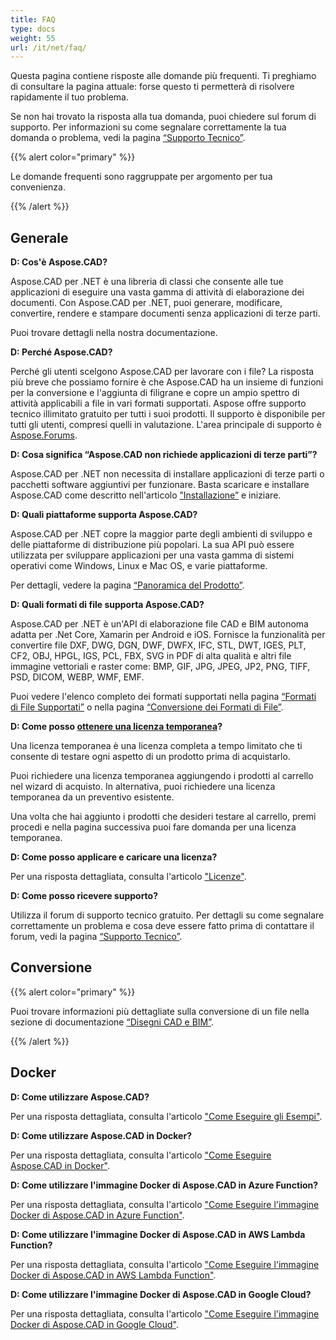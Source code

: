 ```yaml
---
title: FAQ
type: docs
weight: 55
url: /it/net/faq/
---
```


Questa pagina contiene risposte alle domande più frequenti. Ti preghiamo di consultare la pagina attuale: forse questo ti permetterà di risolvere rapidamente il tuo problema.

Se non hai trovato la risposta alla tua domanda, puoi chiedere sul forum di supporto. Per informazioni su come segnalare correttamente la tua domanda o problema, vedi la pagina [“Supporto Tecnico”](/it/cad/net/technical-support).

{{% alert color="primary" %}} 

Le domande frequenti sono raggruppate per argomento per tua convenienza.

{{% /alert %}}

## **Generale**
**D: Cos'è Aspose.CAD?**

Aspose.CAD per .NET è una libreria di classi che consente alle tue applicazioni di eseguire una vasta gamma di attività di elaborazione dei documenti. Con Aspose.CAD per .NET, puoi generare, modificare, convertire, rendere e stampare documenti senza applicazioni di terze parti.

Puoi trovare dettagli nella nostra documentazione.

**D: Perché Aspose.CAD?**

Perché gli utenti scelgono Aspose.CAD per lavorare con i file?
La risposta più breve che possiamo fornire è che Aspose.CAD ha un insieme di funzioni per la conversione e l'aggiunta di filigrane e copre un ampio spettro di attività applicabili a file in vari formati supportati.
Aspose offre supporto tecnico illimitato gratuito per tutti i suoi prodotti.
Il supporto è disponibile per tutti gli utenti, compresi quelli in valutazione. L'area principale di supporto è [Aspose.Forums](https://forum.aspose.com/c/cad/19).

**D: Cosa significa “Aspose.CAD non richiede applicazioni di terze parti”?**

Aspose.CAD per .NET non necessita di installare applicazioni di terze parti o pacchetti software aggiuntivi per funzionare. Basta scaricare e installare Aspose.CAD come descritto nell'articolo [”Installazione”](/it/cad/net/installation/) e iniziare.

**D: Quali piattaforme supporta Aspose.CAD?**

Aspose.CAD per .NET copre la maggior parte degli ambienti di sviluppo e delle piattaforme di distribuzione più popolari. La sua API può essere utilizzata per sviluppare applicazioni per una vasta gamma di sistemi operativi come Windows, Linux e Mac OS, e varie piattaforme.

Per dettagli, vedere la pagina [“Panoramica del Prodotto”](/it/cad/net/product-overview/).

**D: Quali formati di file supporta Aspose.CAD?**

Aspose.CAD per .NET è un'API di elaborazione file CAD e BIM autonoma adatta per .Net Core, Xamarin per Android e iOS. 
Fornisce la funzionalità per convertire file DXF, DWG, DGN, DWF, DWFX, IFC, STL, DWT, IGES, PLT, CF2, OBJ, HPGL, IGS, PCL, FBX, SVG in PDF di alta qualità e altri file immagine vettoriali e raster come: BMP, GIF, JPG, JPEG, JP2, PNG, TIFF, PSD, DICOM, WEBP, WMF, EMF.

Puoi vedere l'elenco completo dei formati supportati nella pagina [“Formati di File Supportati”](/it/cad/net/supported-file-formats/) o nella pagina [“Conversione dei Formati di File”](/it/cad/net/converting-file-formats/).

**D: Come posso [ottenere una licenza temporanea](https://purchase.aspose.com/temporary-license/)?**

Una licenza temporanea è una licenza completa a tempo limitato che ti consente di testare ogni aspetto di un prodotto prima di acquistarlo.

Puoi richiedere una licenza temporanea aggiungendo i prodotti al carrello nel wizard di acquisto. In alternativa, puoi richiedere una licenza temporanea da un preventivo esistente.

Una volta che hai aggiunto i prodotti che desideri testare al carrello, premi procedi e nella pagina successiva puoi fare domanda per una licenza temporanea.

**D: Come posso applicare e caricare una licenza?**

Per una risposta dettagliata, consulta l'articolo ["Licenze"](/it/cad/net/licensing/).

**D: Come posso ricevere supporto?**

Utilizza il forum di supporto tecnico gratuito. Per dettagli su come segnalare correttamente un problema e cosa deve essere fatto prima di contattare il forum, vedi la pagina [“Supporto Tecnico”](/it/cad/net/technical-support).

## **Conversione**

{{% alert color="primary" %}} 

Puoi trovare informazioni più dettagliate sulla conversione di un file nella sezione di documentazione [“Disegni CAD e BIM”](/it/cad/net/cad-and-bim-drawings/).

{{% /alert %}}

## **Docker**

**D: Come utilizzare Aspose.CAD?**

Per una risposta dettagliata, consulta l'articolo ["Come Eseguire gli Esempi"](/it/cad/net/how-to-run-the-examples/).

**D: Come utilizzare Aspose.CAD in Docker?**

Per una risposta dettagliata, consulta l'articolo ["Come Eseguire Aspose.CAD in Docker"](/it/cad/net/how-to-run-aspose-cad-in-docker/).

**D: Come utilizzare l'immagine Docker di Aspose.CAD in Azure Function?**

Per una risposta dettagliata, consulta l'articolo ["Come Eseguire l'immagine Docker di Aspose.CAD in Azure Function"](/it/cad/net/how-to-run-aspose-cad-docker-image-in-azure-function/).

**D: Come utilizzare l'immagine Docker di Aspose.CAD in AWS Lambda Function?**

Per una risposta dettagliata, consulta l'articolo ["Come Eseguire l'immagine Docker di Aspose.CAD in AWS Lambda Function"](/it/cad/net/how-to-run-aspose-cad-docker-image-in-aws-lambda-function/).

**D: Come utilizzare l'immagine Docker di Aspose.CAD in Google Cloud?**

Per una risposta dettagliata, consulta l'articolo ["Come Eseguire l'immagine Docker di Aspose.CAD in Google Cloud"](/it/cad/net/how-to-run-aspose-cad-docker-image-in-google-cloud/).
